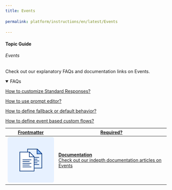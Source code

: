 ```yaml
---
title: Events

permalink: platform/instructions/en/latest/Events

---
```


#### Topic Guide
###### Events

  Check out our explanatory FAQs and documentation links on Events.

<details open>
  <summary>FAQs
  </summary>

  <a class="doc-link" target="_blank" href="https://developer.kore.ai/docs/bots/bot-intelligence/default-dialog/#Standard_Responses">
 
  How to customize Standard Responses?

</a>

<a class="doc-link" target="_blank" href="https://developer.kore.ai/docs/bots/bot-builder-tool/dialog-task/prompt-editor/">
 
  How to use prompt editor?

</a>


<a class="doc-link" target="_blank" href="https://developer.kore.ai/docs/bots/bot-intelligence/default-dialog/">
 
  How to define fallback or default behavior?

</a>


<a class="doc-link" target="_blank" href="https://developer.kore.ai/docs/bots/advanced-topics/event-based-bot-actions/">

  How to define event based custom flows?

</a>


</details>

<a class="doc-link" target="_blank" href="https://developer.kore.ai/docs/bots/bot-intelligence/bot-intelligence/">
 

| Frontmatter | Required? |
|-------------|-------------|
| ![alt text](images/docIcon.svg "Title") | **Documentation**  <br /> Check out our indepth documentation articles on Events | 


</a>
